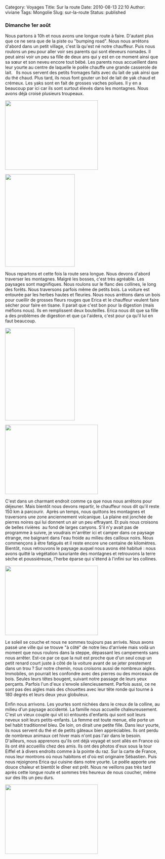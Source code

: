 Category: Voyages
Title: Sur la route
Date: 2010-08-13 22:10
Author: viviane
Tags: Mongolie
Slug: sur-la-route
Status: published

<h3 lang="x-western">Dimanche 1er août</h3>
<p lang="x-western">Nous partons à 10h et nous avons une longue route à faire. D'autant plus que ce ne sera que de la piste ou "bumping road". Nous nous arrêtons d'abord dans un petit village, c'est là qu'est né notre chauffeur. Puis nous roulons un peu pour aller voir ses parents qui sont éleveurs nomades. Il peut ainsi voir un peu sa fille de deux ans qui y est en ce moment ainsi que sa sœur et son neveu encore tout bébé. Les parents nous accueillent dans leur yourte au centre de laquelle le poêle chauffe une grande casserole de lait.   Ils nous servent des petits fromages faits avec du lait de yak ainsi que du thé chaud. Plus tard, ils nous font gouter un bol de lait de yak chaud et crémeux. Les yaks sont en fait de grosses vaches poilues. Il y en a beaucoup par ici car ils sont surtout élevés dans les montagnes. Nous avons déjà croisé plusieurs troupeaux.</p>
<p lang="x-western"><a href="http://www.viviane-voyages.com/wp-content/uploads/2010/08/P1080878.jpg"><img class="aligncenter size-medium wp-image-1508" title="Les parents du chauffeur" src="http://www.viviane-voyages.com/wp-content/uploads/2010/08/P1080878-300x225.jpg" alt="" width="300" height="225" /></a></p>
<p lang="x-western"><a href="http://www.viviane-voyages.com/wp-content/uploads/2010/08/P1080877.jpg"><img class="aligncenter size-medium wp-image-1509" title="Le chauffeur et sa fille" src="http://www.viviane-voyages.com/wp-content/uploads/2010/08/P1080877-225x300.jpg" alt="" width="225" height="300" /></a></p>

<div lang="x-western">

Nous repartons et cette fois la route sera longue. Nous devons d'abord traverser les montagnes. Malgré les bosses, c'est très agréable. Les paysages sont magnifiques. Nous roulons sur le flanc des collines, le long des forêts. Nous traversons parfois même de petits bois. La voiture est entourée par les herbes hautes et fleuries. Nous nous arrêtons dans un bois pour cueillir de grosses fleurs rouges que Erica et le chauffeur veulent faire sécher pour faire en tisane. Il parait que c'est bon pour la digestion (mais méfions nous). Ils en remplissent deux bouteilles. Erica nous dit que sa fille a des problèmes de digestion et que ça l'aidera, c'est pour ça qu'il lui en faut beaucoup.

<a href="http://www.viviane-voyages.com/wp-content/uploads/2010/08/P1080911.jpg"><img class="aligncenter size-medium wp-image-1510" title="Erica et nous dans la forêt" src="http://www.viviane-voyages.com/wp-content/uploads/2010/08/P1080911-225x300.jpg" alt="" width="225" height="300" /></a>

<a href="http://www.viviane-voyages.com/wp-content/uploads/2010/08/P1080911.jpg"></a><a href="http://www.viviane-voyages.com/wp-content/uploads/2010/08/P1080913.jpg"><img class="aligncenter size-medium wp-image-1511" title="Déjeuner sur l'herbe" src="http://www.viviane-voyages.com/wp-content/uploads/2010/08/P1080913-300x225.jpg" alt="" width="300" height="225" /></a>

C'est dans un charmant endroit comme ça que nous nous arrêtons pour déjeuner. Mais bientôt nous devons repartir, le chauffeur nous dit qu'il reste 150 km à parcourir.  Après un temps, nous quittons les montagnes et traversons une zone anciennement volcanique. La plaine est jonchée de pierres noires qui lui donnent un air un peu effrayant. Et puis nous croisons de belles rivières  au fond de larges canyons. S'il n'y avait pas de programme à suivre, je voudrais m'arrêter ici et camper dans ce paysage étrange, me baignant dans l'eau froide au milieu des cailloux noirs. Nous commençons à être fatigués et il reste encore une centaine de kilomètres. Bientôt, nous retrouvons le paysage auquel nous avons été habitué : nous avons quitté la végétation luxuriante des montagnes et retrouvons la terre sèche et poussiéreuse, l'herbe éparse qui s'étend à l'infini sur les collines.

<a href="http://www.viviane-voyages.com/wp-content/uploads/2010/08/P1080922.jpg"><img class="aligncenter size-medium wp-image-1514" title="La steppe" src="http://www.viviane-voyages.com/wp-content/uploads/2010/08/P1080922-300x225.jpg" alt="" width="300" height="225" /></a>

Le soleil se couche et nous ne sommes toujours pas arrivés. Nous avons passé une ville qui se trouve "à côté" de notre lieu d'arrivée mais voilà un moment que nous roulons dans la steppe, dépassant les campements sans nous arrêter. Est-ce par ce que la nuit est proche que d'un seul coup un petit renard court juste à côté de la voiture avant de se jeter prestement dans un trou ? Sur notre chemin, nous croisons aussi de nombreux aigles. Immobiles, on pourrait les confondre avec des pierres ou des morceaux de bois. Seules leurs têtes bougent, suivant notre passage de leurs yeux perçants. Parfois l'un d'eux s'envole silencieusement. Parfois aussi, ce ne sont pas des aigles mais des chouettes avec leur tête ronde qui tourne à 180 degrés et leurs deux yeux globuleux.

Enfin nous arrivons. Les yourtes sont nichées dans le creux de la colline, au milieu d'un paysage accidenté. La famille nous accueille chaleureusement. C'est un vieux couple qui vit ici entourés d'enfants qui sont soit leurs neveux soit leurs petits-enfants. La femme est toute menue, elle porte un bel habit traditionnel bleu. De loin, on dirait une petite fille. Dans leur yourte, ils nous servent du thé et de petits gâteaux bien appréciables. Ils ont perdu de nombreux animaux cet hiver mais n'ont pas l'air dans le besoin. D'ailleurs, nous apprenons qu'ils ont déjà voyagé et sont allés en France où ils ont été accueillis chez des amis. Ils ont des photos d'eux sous la tour Eiffel et à divers endroits comme à la pointe du raz. Sur la carte de France, nous leur montrons où nous habitons et d'où est originaire Sébastien. Puis nous rejoignons Erica qui cuisine dans notre yourte. Le poêle apporte une douce chaleur et bientôt le dîner est prêt. Nous ne veillons pas très tard après cette longue route et sommes très heureux de nous coucher, même sur des lits un peu durs.

<a href="http://www.viviane-voyages.com/wp-content/uploads/2010/08/P1090110.jpg"><img class="aligncenter size-medium wp-image-1516" title="La famille au complet" src="http://www.viviane-voyages.com/wp-content/uploads/2010/08/P1090110-300x225.jpg" alt="" width="300" height="225" /></a>

</div>